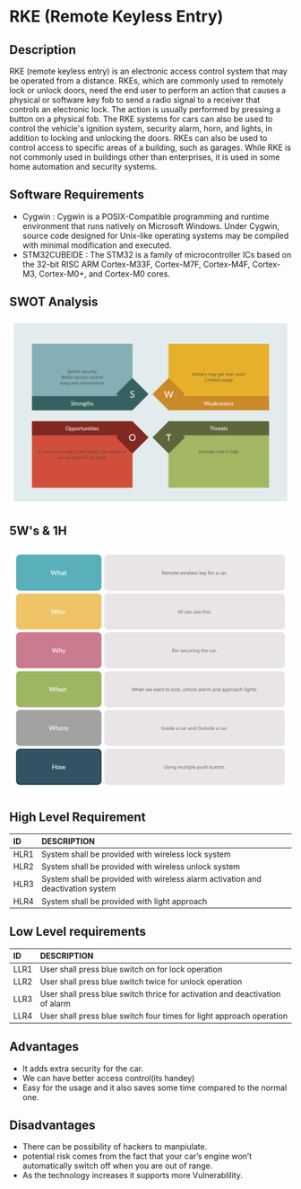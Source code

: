 # RKE (Remote Keyless Entry)

## Description 

RKE (remote keyless entry) is an electronic access control system that may be operated from a distance. RKEs, which are commonly used to remotely lock or unlock doors, need the end user to perform an action that causes a physical or software key fob to send a radio signal to a receiver that controls an electronic lock. The action is usually performed by pressing a button on a physical fob. The RKE systems for cars can also be used to control the vehicle's ignition system, security alarm, horn, and lights, in addition to locking and unlocking the doors. RKEs can also be used to control access to specific areas of a building, such as garages. While RKE is not commonly used in buildings other than enterprises, it is used in some home automation and security systems.


## Software Requirements

 * Cygwin : Cygwin is a POSIX-Compatible programming and runtime environment that runs natively on Microsoft Windows.
             Under Cygwin, source code designed for Unix-like operating systems may be compiled with minimal modification and executed.
 * STM32CUBEIDE : The STM32 is a family of microcontroller ICs based on the 32-bit RISC ARM Cortex-M33F, Cortex-M7F, Cortex-M4F, Cortex-M3, Cortex-M0+, and Cortex-M0 cores.
 
 
## SWOT Analysis

![](https://github.com/AKIVISHNU473/M3_Grup40/blob/main/1_RKE/6_ImagesAndVideos/1SW.jpg)

## 5W's & 1H

![](https://github.com/AKIVISHNU473/M3_Grup40/blob/main/1_RKE/6_ImagesAndVideos/5W.jpg)


## High Level Requirement

|ID  |DESCRIPTION                          |
|:---|:------------------------------------|
|HLR1|System shall be provided with wireless lock system | 
|HLR2|System shall be provided with wireless unlock system | 
|HLR3|System shall be provided with wireless alarm activation and deactivation system |
|HLR4|System shall be provided with light approach |


## Low  Level requirements 
|ID  |DESCRIPTION                                                                                      | 
|:---|:------------------------------------------------------------------------------------------------|
|LLR1|User shall press blue switch on for lock operation|
|LLR2|User shall press blue switch twice for unlock operation|
|LLR3|User shall press blue switch thrice for activation and deactivation of alarm |
|LLR4|User shall press blue switch four times for light approach operation |


## Advantages

* It adds extra security for the car.
* We can have better access control(its handey)
* Easy for the usage and it also saves some time compared to the normal one.
    
## Disadvantages

* There can be possibility of hackers to manpiulate.
* potential risk comes from the fact that your car’s engine won’t automatically switch off when you are out of range.
* As the technology increases it supports more Vulnerablility.






